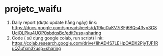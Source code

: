 # projetc_waifu

1. Daily report (được update hằng ngày)
   link: https://docs.google.com/spreadsheets/d/19kcDaKV7jSFj6BQs43vp3G8UciOLPku4UOP0sbdqsBc/edit?usp=sharing
2. Code ( sử dụng google colab, run script)
   link: https://colab.research.google.com/drive/1ihAD4S7LEHpOADX2PjyTJF1RuQZufxm3?usp=sharing
